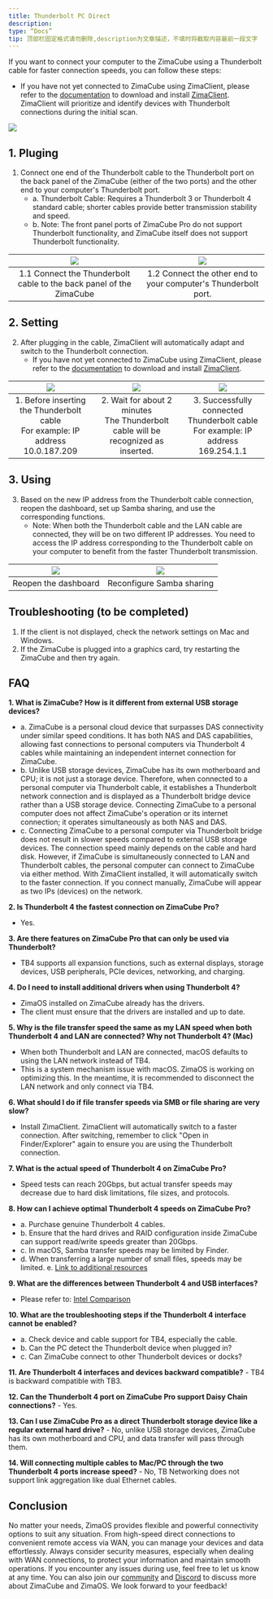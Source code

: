 ```yaml
---
title: Thunderbolt PC Direct
description:
type: “Docs”
tip: 顶部栏固定格式请勿删除,description为文章描述，不填时将截取内容最前一段文字
---
```


If you want to connect your computer to the ZimaCube using a Thunderbolt cable for faster connection speeds, you can follow these steps:

- If you have not yet connected to ZimaCube using ZimaClient, please refer to the [documentation](https://docs.zimaspace.com/zimaos/Features.html#Download-the-Zima-Client) to download and install [ZimaClient](https://find.zimaspace.com/). ZimaClient will prioritize and identify devices with Thunderbolt connections during the initial scan.

![](https://manage.icewhale.io/api/static/docs/1728443998198_image.png)

## 1. Pluging
1. Connect one end of the Thunderbolt cable to the Thunderbolt port on the back panel of the ZimaCube (either of the two ports) and the other end to your computer's Thunderbolt port.
   - a. Thunderbolt Cable: Requires a Thunderbolt 3 or Thunderbolt 4 standard cable; shorter cables provide better transmission stability and speed.
   - b. Note: The front panel ports of ZimaCube Pro do not support Thunderbolt functionality, and ZimaCube itself does not support Thunderbolt functionality.

| ![](https://manage.icewhale.io/api/static/docs/1728444041984_image.png) | ![](https://manage.icewhale.io/api/static/docs/1728444057975_image.png) |
|:---:|:---:|
| 1.1 Connect the Thunderbolt cable to the back panel of the ZimaCube | 1.2 Connect the other end to your computer's Thunderbolt port. |

## 2. Setting
2. After plugging in the cable, ZimaClient will automatically adapt and switch to the Thunderbolt connection.
   - If you have not yet connected to ZimaCube using ZimaClient, please refer to the [documentation](https://docs.zimaspace.com/zimaos/Features.html#Download-the-Zima-Client) to download and install [ZimaClient](https://find.zimaspace.com/).

| ![](https://manage.icewhale.io/api/static/docs/1728444146303_image.png) | ![](https://manage.icewhale.io/api/static/docs/1728444152947_image.png) | ![](https://manage.icewhale.io/api/static/docs/1728444159320_image.png) |
|:---:|:---:|:---:|
| 1. Before inserting the Thunderbolt cable <br> For example: IP address 10.0.187.209 | 2. Wait for about 2 minutes <br> The Thunderbolt cable will be recognized as inserted. | 3. Successfully connected Thunderbolt cable <br> For example: IP address 169.254.1.1 |

## 3. Using
3. Based on the new IP address from the Thunderbolt cable connection, reopen the dashboard, set up Samba sharing, and use the corresponding functions.
   - Note: When both the Thunderbolt cable and the LAN cable are connected, they will be on two different IP addresses. You need to access the IP address corresponding to the Thunderbolt cable on your computer to benefit from the faster Thunderbolt transmission.

| ![](https://manage.icewhale.io/api/static/docs/1728444289229_image.png) | ![](https://manage.icewhale.io/api/static/docs/1728444304099_image.png) |
|:---:|:---:|
|  Reopen the dashboard |  Reconfigure Samba sharing |

## Troubleshooting (to be completed)
1. If the client is not displayed, check the network settings on Mac and Windows.
2. If the ZimaCube is plugged into a graphics card, try restarting the ZimaCube and then try again.

## FAQ
**1. What is ZimaCube? How is it different from external USB storage devices?**
   - a. ZimaCube is a personal cloud device that surpasses DAS connectivity under similar speed conditions. It has both NAS and DAS capabilities, allowing fast connections to personal computers via Thunderbolt 4 cables while maintaining an independent internet connection for ZimaCube.
   - b. Unlike USB storage devices, ZimaCube has its own motherboard and CPU; it is not just a storage device. Therefore, when connected to a personal computer via Thunderbolt cable, it establishes a Thunderbolt network connection and is displayed as a Thunderbolt bridge device rather than a USB storage device. Connecting ZimaCube to a personal computer does not affect ZimaCube's operation or its internet connection; it operates simultaneously as both NAS and DAS.
   - c. Connecting ZimaCube to a personal computer via Thunderbolt bridge does not result in slower speeds compared to external USB storage devices. The connection speed mainly depends on the cable and hard disk. However, if ZimaCube is simultaneously connected to LAN and Thunderbolt cables, the personal computer can connect to ZimaCube via either method. With ZimaClient installed, it will automatically switch to the faster connection. If you connect manually, ZimaCube will appear as two IPs (devices) on the network.

**2. Is Thunderbolt 4 the fastest connection on ZimaCube Pro?**
   - Yes.

**3. Are there features on ZimaCube Pro that can only be used via Thunderbolt?**
   - TB4 supports all expansion functions, such as external displays, storage devices, USB peripherals, PCIe devices, networking, and charging.

**4. Do I need to install additional drivers when using Thunderbolt 4?**
   - ZimaOS installed on ZimaCube already has the drivers.
   - The client must ensure that the drivers are installed and up to date.

**5. Why is the file transfer speed the same as my LAN speed when both Thunderbolt 4 and LAN are connected? Why not Thunderbolt 4? (Mac)**
   - When both Thunderbolt and LAN are connected, macOS defaults to using the LAN network instead of TB4.
   - This is a system mechanism issue with macOS. ZimaOS is working on optimizing this. In the meantime, it is recommended to disconnect the LAN network and only connect via TB4.

**6. What should I do if file transfer speeds via SMB or file sharing are very slow?**
   - Install ZimaClient. ZimaClient will automatically switch to a faster connection. After switching, remember to click "Open in Finder/Explorer" again to ensure you are using the Thunderbolt connection.

**7. What is the actual speed of Thunderbolt 4 on ZimaCube Pro?**
   - Speed tests can reach 20Gbps, but actual transfer speeds may decrease due to hard disk limitations, file sizes, and protocols.

**8. How can I achieve optimal Thunderbolt 4 speeds on ZimaCube Pro?**
   - a. Purchase genuine Thunderbolt 4 cables.
   - b. Ensure that the hard drives and RAID configuration inside ZimaCube can support read/write speeds greater than 20Gbps.
   - c. In macOS, Samba transfer speeds may be limited by Finder.
   - d. When transferring a large number of small files, speeds may be limited.
   e. [Link to additional resources](https://icewhale.feishu.cn/wiki/QDtVwzmYHixefEkU4cIcBRssnpS)

**9. What are the differences between Thunderbolt 4 and USB interfaces?**
   - Please refer to: [Intel Comparison](https://www.intel.com/content/www/us/en/architecture-and-technology/thunderbolt/thunderbolt-4-vs-usb-c.html)

**10. What are the troubleshooting steps if the Thunderbolt 4 interface cannot be enabled?**
   - a. Check device and cable support for TB4, especially the cable.
   - b. Can the PC detect the Thunderbolt device when plugged in?
   - c. Can ZimaCube connect to other Thunderbolt devices or docks?

**11. Are Thunderbolt 4 interfaces and devices backward compatible?**
    - TB4 is backward compatible with TB3.

**12. Can the Thunderbolt 4 port on ZimaCube Pro support Daisy Chain connections?**
    - Yes.

**13. Can I use ZimaCube Pro as a direct Thunderbolt storage device like a regular external hard drive?**
    - No, unlike USB storage devices, ZimaCube has its own motherboard and CPU, and data transfer will pass through them.

**14. Will connecting multiple cables to Mac/PC through the two Thunderbolt 4 ports increase speed?**
    - No, TB Networking does not support link aggregation like dual Ethernet cables.
## Conclusion
No matter your needs, ZimaOS provides flexible and powerful connectivity options to suit any situation. From high-speed direct connections to convenient remote access via WAN, you can manage your devices and data effortlessly. Always consider security measures, especially when dealing with WAN connections, to protect your information and maintain smooth operations.
If you encounter any issues during use, feel free to let us know at any time. You can also join our [community](https://community.zimaspace.com/) and [Discord](https://discord.com/invite/uuNfKzG5) to discuss more about ZimaCube and ZimaOS. We look forward to your feedback!


